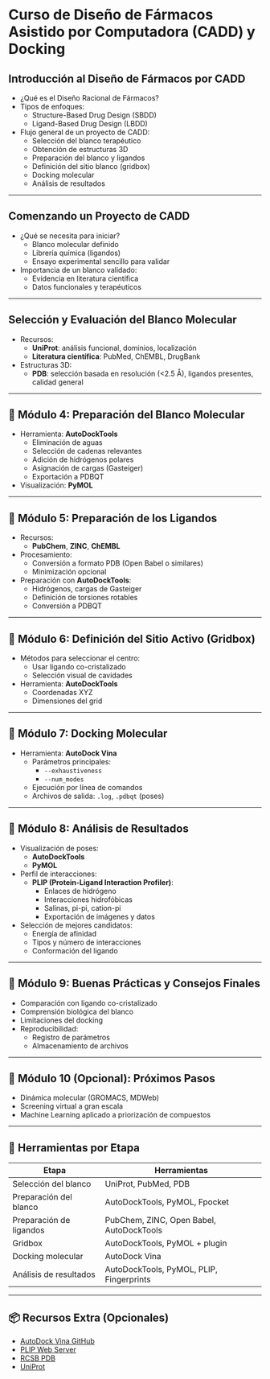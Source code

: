 # Curso de Diseño de Fármacos Asistido por Computadora (CADD) y Docking

## Introducción al Diseño de Fármacos por CADD

- ¿Qué es el Diseño Racional de Fármacos?
- Tipos de enfoques:
  - Structure-Based Drug Design (SBDD)
  - Ligand-Based Drug Design (LBDD)
- Flujo general de un proyecto de CADD:
  - Selección del blanco terapéutico
  - Obtención de estructuras 3D
  - Preparación del blanco y ligandos
  - Definición del sitio blanco (gridbox)
  - Docking molecular
  - Análisis de resultados

---

## Comenzando un Proyecto de CADD

- ¿Qué se necesita para iniciar?
  - Blanco molecular definido
  - Librería química (ligandos)
  - Ensayo experimental sencillo para validar
- Importancia de un blanco validado:
  - Evidencia en literatura científica
  - Datos funcionales y terapéuticos

---

## Selección y Evaluación del Blanco Molecular

- Recursos:
  - **UniProt**: análisis funcional, dominios, localización
  - **Literatura científica**: PubMed, ChEMBL, DrugBank
- Estructuras 3D:
  - **PDB**: selección basada en resolución (<2.5 Å), ligandos presentes, calidad general

---

## 🔹 Módulo 4: Preparación del Blanco Molecular

- Herramienta: **AutoDockTools**
  - Eliminación de aguas
  - Selección de cadenas relevantes
  - Adición de hidrógenos polares
  - Asignación de cargas (Gasteiger)
  - Exportación a PDBQT
- Visualización: **PyMOL**

---

## 🔹 Módulo 5: Preparación de los Ligandos

- Recursos:
  - **PubChem**, **ZINC**, **ChEMBL**
- Procesamiento:
  - Conversión a formato PDB (Open Babel o similares)
  - Minimización opcional
- Preparación con **AutoDockTools**:
  - Hidrógenos, cargas de Gasteiger
  - Definición de torsiones rotables
  - Conversión a PDBQT

---

## 🔹 Módulo 6: Definición del Sitio Activo (Gridbox)

- Métodos para seleccionar el centro:
  - Usar ligando co-cristalizado
  - Selección visual de cavidades
- Herramienta: **AutoDockTools**
  - Coordenadas XYZ
  - Dimensiones del grid

---

## 🔹 Módulo 7: Docking Molecular

- Herramienta: **AutoDock Vina**
  - Parámetros principales:
    - `--exhaustiveness`
    - `--num_modes`
  - Ejecución por línea de comandos
  - Archivos de salida: `.log`, `.pdbqt` (poses)

---

## 🔹 Módulo 8: Análisis de Resultados

- Visualización de poses:
  - **AutoDockTools**
  - **PyMOL**
- Perfil de interacciones:
  - **PLIP (Protein-Ligand Interaction Profiler)**:
    - Enlaces de hidrógeno
    - Interacciones hidrofóbicas
    - Salinas, pi-pi, cation-pi
    - Exportación de imágenes y datos
- Selección de mejores candidatos:
  - Energía de afinidad
  - Tipos y número de interacciones
  - Conformación del ligando

---

## 🔹 Módulo 9: Buenas Prácticas y Consejos Finales

- Comparación con ligando co-cristalizado
- Comprensión biológica del blanco
- Limitaciones del docking
- Reproducibilidad:
  - Registro de parámetros
  - Almacenamiento de archivos

---

## 🔹 Módulo 10 (Opcional): Próximos Pasos

- Dinámica molecular (GROMACS, MDWeb)
- Screening virtual a gran escala
- Machine Learning aplicado a priorización de compuestos

---

## 🧰 Herramientas por Etapa

| Etapa                   | Herramientas                             |
| ----------------------- | ---------------------------------------- |
| Selección del blanco    | UniProt, PubMed, PDB                     |
| Preparación del blanco  | AutoDockTools, PyMOL, Fpocket            |
| Preparación de ligandos | PubChem, ZINC, Open Babel, AutoDockTools |
| Gridbox                 | AutoDockTools, PyMOL + plugin            |
| Docking molecular       | AutoDock Vina                            |
| Análisis de resultados  | AutoDockTools, PyMOL, PLIP, Fingerprints |

---

## 📦 Recursos Extra (Opcionales)

- [AutoDock Vina GitHub](https://github.com/ccsb-scripps/AutoDock-Vina)
- [PLIP Web Server](https://plip-tool.biotec.tu-dresden.de/plip-web/plip/index)
- [RCSB PDB](https://www.rcsb.org)
- [UniProt](https://www.uniprot.org)
